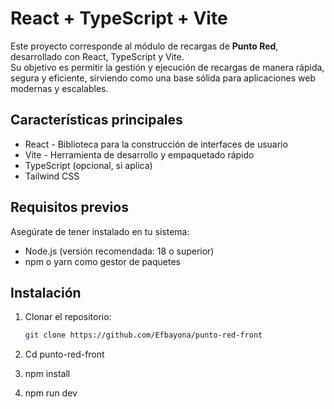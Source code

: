 # React + TypeScript + Vite

Este proyecto corresponde al módulo de recargas de **Punto Red**, desarrollado con React, TypeScript y Vite.  
Su objetivo es permitir la gestión y ejecución de recargas de manera rápida, segura y eficiente, sirviendo como una base
sólida para aplicaciones web modernas y escalables.

## Características principales

- React - Biblioteca para la construcción de interfaces de usuario
- Vite - Herramienta de desarrollo y empaquetado rápido
- TypeScript (opcional, si aplica)
- Tailwind CSS

## Requisitos previos

Asegúrate de tener instalado en tu sistema:

- Node.js (versión recomendada: 18 o superior)
- npm o yarn como gestor de paquetes

## Instalación

1. Clonar el repositorio:
   ```bash
   git clone https://github.com/Efbayona/punto-red-front

2. Cd punto-red-front

3. npm install
4. npm run dev